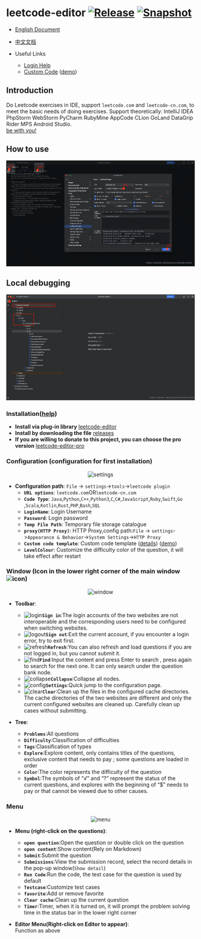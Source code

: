 # leetcode-editor [![Release](https://github.com/shuzijun/leetcode-editor/workflows/Release/badge.svg)](https://github.com/shuzijun/leetcode-editor/releases) [![Snapshot](https://github.com/shuzijun/leetcode-editor/workflows/Snapshot/badge.svg)](https://github.com/shuzijun/leetcode-editor/actions?query=workflow%3ASnapshot)   
  
  - [English Document](#Introduction)  
  - [中文文档](https://github.com/shuzijun/leetcode-editor/blob/master/README_ZH.md)   
  
  - Useful Links  
    - [Login Help](https://github.com/shuzijun/leetcode-editor/blob/master/doc/LoginHelp.md)  
    - [Custom Code](https://github.com/shuzijun/leetcode-editor/blob/master/doc/CustomCode.md) ([demo](https://github.com/shuzijun/leetcode-question))    
  
## Introduction  
  Do Leetcode exercises in IDE, support `leetcode.com` and `leetcode-cn.com`, to meet the basic needs of doing exercises.
  Support theoretically: IntelliJ IDEA PhpStorm WebStorm PyCharm RubyMine AppCode CLion GoLand DataGrip Rider MPS Android Studio.  
  <a href="http://shuzijun.cn/leetcode-editor/monitor.html" target="_blank">be with you!</a>
  
  
## How to use  
<p align="center">
  <img src="https://raw.githubusercontent.com/shuzijun/leetcode-editor/master/doc/leetcode-editor-3.0.gif" alt="demo"/>
</p>  

## Local debugging  
<p align="center">
  <img src="https://raw.githubusercontent.com/shuzijun/leetcode-editor/master/doc/customConfig-100.gif" alt="demo"/>
</p>  

### Installation([help](https://www.jetbrains.com/help/idea/2019.2/managing-plugins.html))  
- **Install via plug-in library** [leetcode-editor](https://plugins.jetbrains.com/plugin/12132-leetcode-editor)  
- **Install by downloading the file** [releases](https://github.com/shuzijun/leetcode-editor/releases)  
- **If you are willing to donate to this project, you can choose the pro version** [leetcode-editor-pro](https://plugins.jetbrains.com/plugin/17166-leetcode-editor-pro)  

### Configuration (configuration for first installation)  

<p align="center">
  <img src="https://raw.githubusercontent.com/shuzijun/leetcode-editor/master/doc/config-3.0.png" alt="settings"/>
</p>  
 
- **Configuration path**: `File` -> `settings`->`tools`->`leetcode plugin`  
  - **`URL options`**: `leetcode.com`OR`leetcode-cn.com`  
  - **`Code Type`**: `Java`,`Python`,`C++`,`Python3`,`C`,`C#`,`JavaScript`,`Ruby`,`Swift`,`Go` ,`Scala`,`Kotlin`,`Rust`,`PHP`,`Bash`,`SQL`   
  - **`LoginName`**: Login Username
  - **`Password`**: Login password  
  - **`Temp File Path`**: Temporary file storage catalogue  
  - **`proxy(HTTP Proxy)`**: HTTP Proxy,config path:`File` -> `settings`->`Appearance & Behavior`->`System Settings`->`HTTP Proxy`
  - **`Custom code template`**: Custom code template ([details](https://github.com/shuzijun/leetcode-editor/blob/master/doc/CustomCode.md)) ([demo](https://github.com/shuzijun/leetcode-question))  
  - **`LevelColour`**: Customize the difficulty color of the question, it will take effect after restart
  
### Window (Icon in the lower right corner of the main window![icon](https://raw.githubusercontent.com/shuzijun/leetcode-editor/master/doc/LeetCodeIcon.png))  
  
<p align="center">
  <img src="https://raw.githubusercontent.com/shuzijun/leetcode-editor/master/doc/window-3.0.png" alt="window"/>
</p>  
  
- **Toolbar**:  
  - ![login](https://raw.githubusercontent.com/shuzijun/leetcode-editor/master/doc/login.png)**`Sign in`**:The login accounts of the two websites are not interoperable and the corresponding users need to be configured when switching websites.  
  - ![logout](https://raw.githubusercontent.com/shuzijun/leetcode-editor/master/doc/logout.png)**`Sign out`**:Exit the current account, if you encounter a login error, try to exit first.  
  - ![refresh](https://raw.githubusercontent.com/shuzijun/leetcode-editor/master/doc/refresh.png)**`Refresh`**:You can also refresh and load questions if you are not logged in, but you cannot submit it.  
  - ![find](https://raw.githubusercontent.com/shuzijun/leetcode-editor/master/doc/find.png)**`Find`**:Input the content and press Enter to search , press again to search for the next one. It can only search under the question bank node.  
  - ![collapse](https://raw.githubusercontent.com/shuzijun/leetcode-editor/master/doc/collapseAll.png)**`Collapse`**:Collapse all nodes.  
  - ![config](https://raw.githubusercontent.com/shuzijun/leetcode-editor/master/doc/config.png)**`Settings`**:Quick jump to the configuration page.  
  - ![clear](https://raw.githubusercontent.com/shuzijun/leetcode-editor/master/doc/clear.png)**`Clear`**:Clean up the files in the configured cache directories. The cache directories of the two websites are different and only the current configured websites are cleaned up. Carefully clean up cases without submitting.  

- **Tree**:  
  - **`Problems`**:All questions  
  - **`Difficulty`**:Classification of difficulties  
  - **`Tags`**:Classification of types  
  - **`Explore`**:Explore content, only contains titles of the questions, exclusive content that needs to pay ; some questions are loaded in order   
  - **`Color`**:The color represents the difficulty of the question  
  - **`Symbol`**:The symbols of “√” and “?” represent the status of the current questions, and explores with the beginning of “$” needs to pay or that cannot be viewed due to other causes.   
  
### Menu  
<p align="center">  
  <img src="https://raw.githubusercontent.com/shuzijun/leetcode-editor/master/doc/menu-3.0.png" alt="menu"/>  
</p>   

- **Menu (right-click on the questions)**:  
  - **`open question`**:Open the question or double click on the question  
  - **`open content`**:Show content(Rely on Markdown)  
  - **`Submit`**:Submit the question  
  - **`Submissions`**:View the submission record, select the record details in the pop-up window(`Show detail`)  
  - **`Run Code`**:Run the code, the test case for the question is used by default  
  - **`Testcase`**:Customize test cases  
  - **`favorite`**:Add or remove favorite
  - **`Clear cache`**:Clean up the current question  
  - **`Timer`**:Timer, when it is turned on, it will prompt the problem solving time in the status bar in the lower right corner    

- **Editor Menu(Right-click on Editor to appear)**:  
  Function as above
